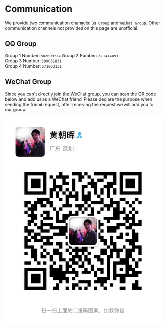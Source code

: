 # Communication

We provide two communication channels: `QQ Group` and `WeChat Group`. Other communication channels not provided on this page are unofficial.

## QQ Group

Group 1 Number: `862099724`
Group 2 Number: `811414891`   
Group 3 Number: `589051831`   
Group 4 Number: `571053131`

## WeChat Group

Since you can't directly join the WeChat group, you can scan the QR code below and add us as a WeChat friend. Please declare the purpose when sending the friend request, after receiving the request we will add you to our group.

![wechat](imgs/wechat.jpg ':size=375')
